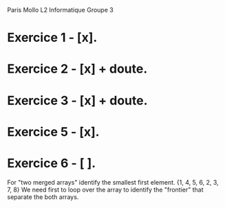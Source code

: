 Paris Mollo L2 Informatique Groupe 3
# Exercice 1 - [x].
# Exercice 2 - [x] + doute.
# Exercice 3 - [x] + doute.
# Exercice 5 - [x].
# Exercice 6 - [ ].
For "two merged arrays" identify the smallest first element. 
{1, 4, 5, 6, 2, 3, 7, 8}
We need first to loop over the array to identify the "frontier" that separate the both arrays. 



